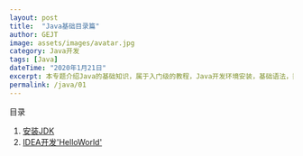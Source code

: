 ```yaml
---
layout: post
title:  "Java基础目录篇"
author: GEJT
image: assets/images/avatar.jpg
category: Java开发
tags: [Java]
dateTime: "2020年1月21日"
excerpt: 本专题介绍Java的基础知识，属于入门级的教程，Java开发环境安装，基础语法，数据类型的使用等
permalink: /java/01
---
```


目录
1. [安装JDK](/java/02)
2. [IDEA开发'HelloWorld'](/java/03)



